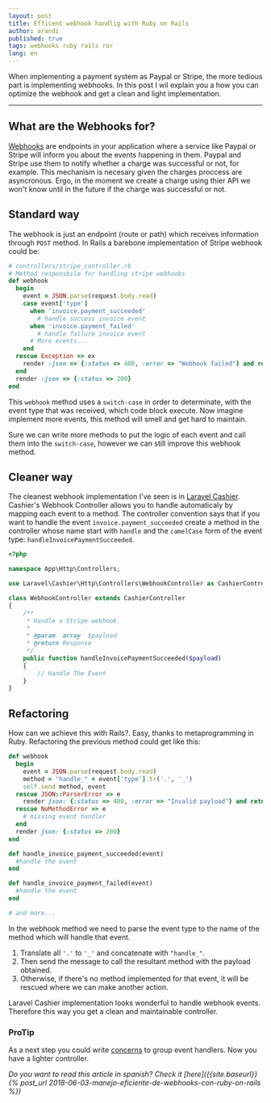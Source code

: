 ```yaml
---
layout: post
title: Efficent webhook handlig with Ruby on Rails
author: arandi
published: true
tags: webhooks ruby rails ror
lang: en
---
```


When implementing a payment system as Paypal or Stripe, the more tedious part is implementing webhooks. In this post I wil explain you a how you can optimize the webhook and get a clean and light implementation.

---

## What are the Webhooks for?

[Webhooks](https://en.wikipedia.org/wiki/Webhook) are endpoints in your application where a service like Paypal or Stripe will inform you about the events happening in them. Paypal and Stripe use them to notify whether a charge was successful or not, for example. This mechanism is necesary given the charges proccess are asyncronous. Ergo, in the moment we create a charge using thier API we won't know until in the future if the charge was successful or not.

## Standard way

The webhook is just an endpoint (route or path) which receives information through `POST` method. In Rails a barebone implementation of Stripe webhook could be:

``` ruby
# controllers/stripe_controller.rb
# Method responsbile for handling stripe webhooks
def webhook
  begin
    event = JSON.parse(request.body.read)
    case event['type']
      when 'invoice.payment_succeeded'
        # handle success invoice event
      when 'invoice.payment_failed'
        # handle failure invoice event
      # More events...
    end
  rescue Exception => ex
    render :json => {:status => 400, :error => "Webhook failed"} and return
  end
  render :json => {:status => 200}
end
```

This `webhook` method uses a `switch-case` in order to determinate, with the event type that was received, which code block execute. Now imagine implement more events, this method will smell and get hard to maintain.

Sure we can write more methods to put the logic of each event and call them into the `switch-case`, however we can still improve this webhook method.

## Cleaner way

The cleanest webhook implementation I've seen is in [Laravel Cashier](https://laravel.com/docs/5.6/billing#defining-webhook-event-handlers). Cashier's Webhook Controller allows you to handle automaticaly by mapping each event to a method. The controller convention says that if you want to handle the event `invoice.payment_succeeded` create a method in the controller whose name start with `handle` and the `camelCase` form of the event type: `handleInvoicePaymentSucceeded`.

```php
<?php

namespace App\Http\Controllers;

use Laravel\Cashier\Http\Controllers\WebhookController as CashierController;

class WebhookController extends CashierController
{
    /**
     * Handle a Stripe webhook.
     *
     * @param  array  $payload
     * @return Response
     */
    public function handleInvoicePaymentSucceeded($payload)
    {
        // Handle The Event
    }
}
```

## Refactoring

How can we achieve this with Rails?. Easy, thanks to metaprogramming in Ruby. Refactoring the previous method could get like this:

```ruby
def webhook
  begin
    event = JSON.parse(request.body.read)
    method = "handle_" + event['type'].tr('.', '_')
    self.send method, event
  rescue JSON::ParserError => e
    render json: {:status => 400, :error => "Invalid payload"} and return
  rescue NoMethodError => e
    # missing event handler
  end
  render json: {:status => 200}
end

def handle_invoice_payment_succeeded(event)
  #handle the event
end

def handle_invoice_payment_failed(event)
  #handle the event
end

# and more...
```

In the webhook method we need to parse the event type to the name of the method which will handle that event.

1. Translate all `'.'` to `'_'` and concatenate with `"handle_"`.
2. Then send the message to call the resultant method with the payload obtained.
3. Otherwise, if there's no method implemented for that event, it will be rescued where we can make another action.

Laravel Cashier implementation looks wonderful to handle webhook events. Therefore this way you get a clean and maintainable controller.

### ProTip

As a next step you could write [concerns](http://api.rubyonrails.org/classes/ActiveSupport/Concern.html) to group event handlers. Now you have a lighter controller.

*Do you want to read this article in spanish? Check it [here]({{site.baseurl}}{% post_url 2018-06-03-manejo-eficiente-de-webhooks-con-ruby-on-rails %})*

